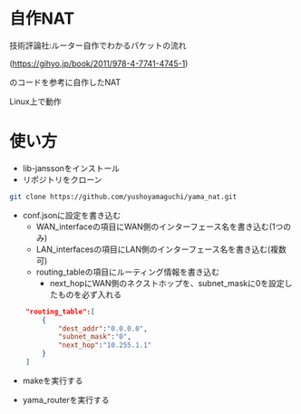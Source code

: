 # 自作NAT
技術評論社:ルーター自作でわかるパケットの流れ

(https://gihyo.jp/book/2011/978-4-7741-4745-1)

のコードを参考に自作したNAT

Linux上で動作

# 使い方
- lib-janssonをインストール
- リポジトリをクローン
```sh
git clone https://github.com/yushoyamaguchi/yama_nat.git
```
- conf.jsonに設定を書き込む
    - WAN_interfaceの項目にWAN側のインターフェース名を書き込む(1つのみ)
    - LAN_interfacesの項目にLAN側のインターフェース名を書き込む(複数可)
    - routing_tableの項目にルーティング情報を書き込む
        - next_hopにWAN側のネクストホップを、subnet_maskに0を設定したものを必ず入れる

```json
    "routing_table":[
        {
            "dest_addr":"0.0.0.0",
            "subnet_mask":"0",
            "next_hop":"10.255.1.1"
        }
    ]
```    

- makeを実行する

- yama_routerを実行する

